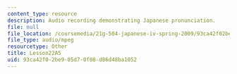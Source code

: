 ```yaml
---
content_type: resource
description: Audio recording demonstrating Japanese pronunciation.
file: null
file_location: /coursemedia/21g-504-japanese-iv-spring-2009/93ca42f02be905d70f08d86d48ba1052_Lesson22A5.mp3
file_type: audio/mpeg
resourcetype: Other
title: Lesson22A5
uid: 93ca42f0-2be9-05d7-0f08-d86d48ba1052
---
```

